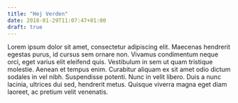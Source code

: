 ```yaml
---
title: "Hej Verden"
date: 2018-01-29T11:07:47+01:00
draft: true
---
```

Lorem ipsum dolor sit amet, consectetur adipiscing elit. Maecenas hendrerit egestas purus, id cursus sem ornare non. Vivamus condimentum neque orci, eget varius elit eleifend quis. Vestibulum in sem ut quam tristique molestie. Aenean et tempus enim. Curabitur aliquam ex sit amet odio dictum sodales in vel nibh. Suspendisse potenti. Nunc in velit libero. Duis a nunc lacinia, ultrices dui sed, hendrerit metus. Quisque viverra magna eget diam laoreet, ac pretium velit venenatis.